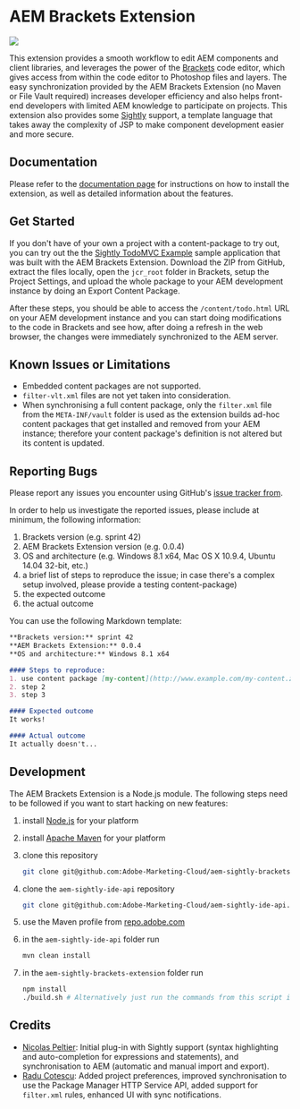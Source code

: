 # AEM Brackets Extension
![](https://raw.githubusercontent.com/wiki/adobe-marketing-cloud/aem-sightly-brackets-extension/screenshots/brackets.png)

This extension provides a smooth workflow to edit AEM components and client libraries, and leverages the power of the [Brackets](http://brackets.io) code editor, which gives access from within the code editor to Photoshop files and layers. The easy synchronization provided by the AEM Brackets Extension (no Maven or File Vault required) increases developer efficiency and also helps front-end developers with limited AEM knowledge to participate on projects. This extension also provides some [Sightly](http://docs.adobe.com/content/docs/en/aem/6-1/develop/sightly.html) support, a template language that takes away the complexity of JSP to make component development easier and more secure.

## Documentation
Please refer to the [documentation page](http://docs.adobe.com/content/docs/en/dev-tools/aem-brackets.html) for instructions on how to install the extension, as well as detailed information about the features.

## Get Started
If you don't have of your own a project with a content-package to try out, you can try out the the [Sightly TodoMVC Example](aem-sightly-sample-todomvc) sample application that was built with the AEM Brackets Extension. Download the ZIP from GitHub, extract the files locally, open the `jcr_root` folder in Brackets, setup the Project Settings, and upload the whole package to your AEM development instance by doing an Export Content Package.

After these steps, you should be able to access the `/content/todo.html` URL on your AEM development instance and you can start doing modifications to the code in Brackets and see how, after doing a refresh in the web browser, the changes were immediately synchronized to the AEM server.

## Known Issues or Limitations
* Embedded content packages are not supported.
* `filter-vlt.xml` files are not yet taken into consideration.
* When synchronising a full content package, only the `filter.xml` file from the `META-INF/vault` folder is used as the extension builds ad-hoc content packages that get installed and removed from your AEM instance; therefore your content package's definition is not altered but its content is updated.

## Reporting Bugs
Please report any issues you encounter using GitHub's [issue tracker from](https://github.com/Adobe-Marketing-Cloud/aem-sightly-brackets-extension/issues).

In order to help us investigate the reported issues, please include at minimum, the following information:

1. Brackets version (e.g. sprint 42)
2. AEM Brackets Extension version (e.g. 0.0.4)
3. OS and architecture (e.g. Windows 8.1 x64, Mac OS X 10.9.4, Ubuntu 14.04 32-bit, etc.)
4. a brief list of steps to reproduce the issue; in case there's a complex setup involved, please provide a testing content-package)
5. the expected outcome
6. the actual outcome

You can use the following Markdown template:
```markdown
**Brackets version:** sprint 42  
**AEM Brackets Extension:** 0.0.4  
**OS and architecture:** Windows 8.1 x64  

#### Steps to reproduce:
1. use content package [my-content](http://www.example.com/my-content.zip)
2. step 2
3. step 3

#### Expected outcome
It works!

#### Actual outcome
It actually doesn't...
```

## Development
The AEM Brackets Extension is a Node.js module. The following steps need to be followed if you want to start hacking on new features:

1. install [Node.js](http://nodejs.org/ "node.js") for your platform
2. install [Apache Maven](http://maven.apache.org/ "Apache Maven") for your platform
3. clone this repository
    
    ```bash
    git clone git@github.com:Adobe-Marketing-Cloud/aem-sightly-brackets-extension.git
    ```
4. clone the `aem-sightly-ide-api` repository
    
    ```bash
    git clone git@github.com:Adobe-Marketing-Cloud/aem-sightly-ide-api.git
    ```
5. use the Maven profile from [repo.adobe.com](http://repo.adobe.com/ "Adobe Public Maven Repository")
5. in the `aem-sightly-ide-api` folder run
    
    ```bash
    mvn clean install
    ```
6. in the `aem-sightly-brackets-extension` folder run
    
    ```bash
    npm install
    ./build.sh # Alternatively just run the commands from this script if you're not on a *nix platform
    ```

## Credits
* [Nicolas Peltier](https://github.com/nicolasATadobe): Initial plug-in with Sightly support (syntax highlighting and auto-completion for expressions and statements), and synchronisation to AEM (automatic and manual import and export).
* [Radu Cotescu](https://github.com/raducotescu): Added project preferences, improved synchronisation to use the Package Manager HTTP Service API, added support for `filter.xml` rules, enhanced UI with sync notifications.
